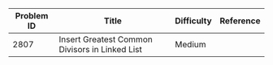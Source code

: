| Problem ID | Title | Difficulty | Reference
| --- | --- | --- | ---
| 2807 | Insert Greatest Common Divisors in Linked List | Medium | 
